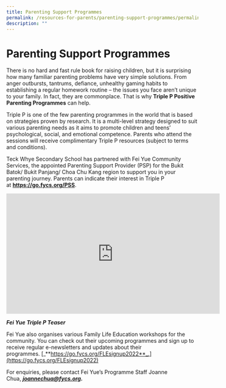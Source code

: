 ```yaml
---
title: Parenting Support Programmes
permalink: /resources-for-parents/parenting-support-programmes/permalink/
description: ""
---
```

Parenting Support Programmes
============================

There is no hard and fast rule book for raising children, but it is surprising how many familiar parenting problems have very simple solutions. From anger outbursts, tantrums, defiance, unhealthy gaming habits to establishing a regular homework routine – the issues you face aren’t unique to your family. In fact, they are commonplace. That is why **Triple P Positive Parenting Programmes** can help.

Triple P is one of the few parenting programmes in the world that is based on strategies proven by research. It is a multi-level strategy designed to suit various parenting needs as it aims to promote children and teens’ psychological, social, and emotional competence. Parents who attend the sessions will receive complimentary Triple P resources (subject to terms and conditions).

Teck Whye Secondary School has partnered with Fei Yue Community Services, the appointed Parenting Support Provider (PSP) for the Bukit Batok/ Bukit Panjang/ Choa Chu Kang region to support you in your parenting journey. Parents can indicate their interest in Triple P at **https://go.fycs.org/PSS**.

<iframe width="560" height="315" src="https://www.youtube.com/embed/OktQSOzQ0oY" title="Fei Yue Triple P Teaser" frameborder="0" allow="accelerometer; autoplay; clipboard-write; encrypted-media; gyroscope; picture-in-picture" allowfullscreen></iframe>

_**Fei Yue Triple P Teaser**_

Fei Yue also organises various Family Life Education workshops for the community. You can check out their upcoming programmes and sign up to receive regular e-newsletters and updates about their programmes. [_**https://go.fycs.org/FLEsignup2022**_.](https://go.fycs.org/FLEsignup2022)  
  
For enquiries, please contact Fei Yue’s Programme Staff Joanne Chua, _**joannechua@fycs.org.**_